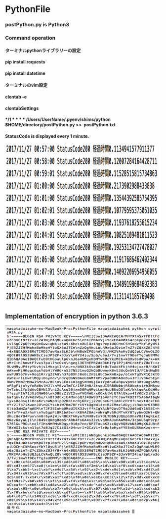 #  PythonFile 

### <p class="info"> postPython.py is Python3 </p>
### <p class="info"> Command operation </p>
#### <p class="info"> ターミナルpythonライブラリーの設定</p>
#### <p class="info"> pip install requests </p>
#### <p class="info"> pip install datetime </p>
#### <p class="info"> ターミナルのvim設定</p>
#### <p class="info"> clontab -e</p>

#### <p class="info"> clontabSettings</p>
#### <p class="info"> <p class="info"> */1 * * * * /Users/UserName/.pyenv/shims/python $HOME/directory/postPython.py >>   postPython.txt </p>


#### StatusCode is displayed every 1 minute.
<img src="https://github.com/daisukenagata/PythonFile/blob/master/crontabImage.png?raw=true" width="520px" height="510px">

## Implementation of encryption in python 3.6.3
<img src="https://github.com/daisukenagata/PythonFile/blob/master/スクリーンショット%202017-12-17%206.13.48.png?raw=true" width="520px" height="610px">
